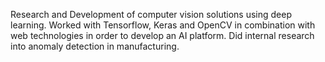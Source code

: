 
Research and Development of computer vision solutions using deep learning. Worked with Tensorflow, Keras and OpenCV in combination with web technologies in order to develop an AI platform. Did internal research into anomaly detection in manufacturing.
